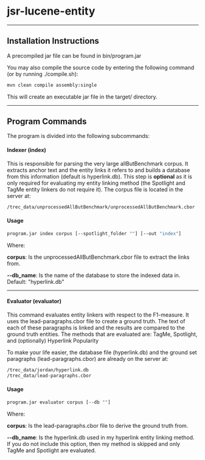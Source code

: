 # jsr-lucene-entity
___
## Installation Instructions
A precompiled jar file can be found in bin/program.jar

You may also compile the source code by entering the following command (or by running ./compile.sh):

```bash
mvn clean compile assembly:single
```

This will create an executable jar file in the target/ directory.
___
## Program Commands
The program is divided into the following subcommands:


#### Indexer (index)
This is responsible for parsing the very large allButBenchmark corpus. It extracts anchor text and the entity links it refers to and builds a database from this information (default is hyperlink.db). This step is **optional** as it is only required for evaluating my entity linking method (the Spotlight and TagMe entity linkers do not require it). The corpus file is located in the server at:

```bash
/trec_data/unprocessedAllButBenchmark/unprocessedAllButBenchmark.cbor
```
#### Usage
```bash
program.jar index corpus [--spotlight_folder ""] [--out "index"]
```
Where:

**corpus**: Is the unprocessedAllButBenchmark.cbor file to extract the links from.

**--db_name**: Is the name of the database to store the indexed data in. Default: "hyperlink.db"

___

#### Evaluator (evaluator)
This command evaluates entity linkers with respect to the F1-measure. It uses the lead-paragraphs.cbor file to create a ground truth. The text of each of these paragraphs is linked and the results are compared to the ground truth entities. 
The methods that are evaluated are: TagMe, Spotlight, and (optionally) Hyperlink Popularity

To make your life easier, the database file (hyperlink.db) and the ground set paragraphs (lead-paragraphs.cbor) are already on the server at:
```bash
/trec_data/jordan/hyperlink.db
/trec_data/lead-paragraphs.cbor
```
#### Usage
```bash
program.jar evaluator corpus [--db ""]
```
Where:

**corpus**: Is the lead-paragraphs.cbor file to derive the ground truth from.

**--db_name**: Is the hyperlink.db used in my hyperlink entity linking method. If you do not include this option, then my method is skipped and only TagMe and Spotlight are evaluated.
